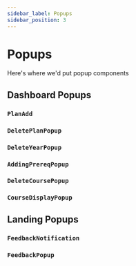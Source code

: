 ```yaml
---
sidebar_label: Popups
sidebar_position: 3
---
```

# Popups
Here's where we'd put popup components

## Dashboard Popups

### ``PlanAdd``

### ``DeletePlanPopup``

### ``DeleteYearPopup``

### ``AddingPrereqPopup``

### ``DeleteCoursePopup``

### ``CourseDisplayPopup``

## Landing Popups

### ``FeedbackNotification``

### ``FeedbackPopup``
